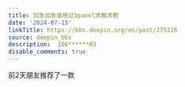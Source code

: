 ```yaml
---
title: 加急加急谁用过1panel求教求教
date: '2024-07-15'
linkTitle: https://bbs.deepin.org/en/post/275116
source: deepin_bbs
description:  186******03 
disable_comments: true
---
```

前2天朋友推荐了一款
